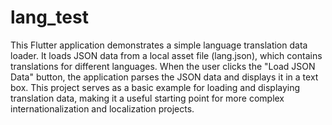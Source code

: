 # lang_test

This Flutter application demonstrates a simple language translation data loader. It loads JSON data from a local asset file (lang.json), which contains translations for different languages. When the user clicks the "Load JSON Data" button, the application parses the JSON data and displays it in a text box.
This project serves as a basic example for loading and displaying translation data, making it a useful starting point for more complex internationalization and localization projects.